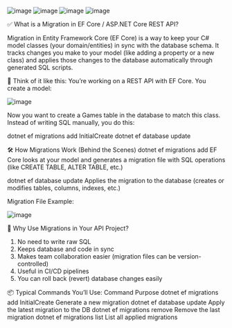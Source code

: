 ![image](https://github.com/user-attachments/assets/6bc149ce-ff07-443f-af8e-7e504652482f)
![image](https://github.com/user-attachments/assets/58327e9b-7768-47a5-b6ef-f6ea729f0c4c)
![image](https://github.com/user-attachments/assets/559d6bee-ff32-4bb3-8775-ad168d0d8696)
![image](https://github.com/user-attachments/assets/f60fa67b-eed4-4618-9d81-5f6e7b3df8d6)

✅ What is a Migration in EF Core / ASP.NET Core REST API?

Migration in Entity Framework Core (EF Core) is a way to keep your C# model classes (your domain/entities) in sync with the database schema.
It tracks changes you make to your model (like adding a property or a new class) and applies those changes to the database automatically through generated SQL scripts.

🧠 Think of it like this:
You’re working on a REST API with EF Core. You create a model:

![image](https://github.com/user-attachments/assets/458f3728-e9b2-4fd5-8b8a-1360536e1158)


Now you want to create a Games table in the database to match this class. Instead of writing SQL manually, you do this:

dotnet ef migrations add InitialCreate
dotnet ef database update

🛠️ How Migrations Work (Behind the Scenes)
dotnet ef migrations add <name>
EF Core looks at your model and generates a migration file with SQL operations (like CREATE TABLE, ALTER TABLE, etc.)

dotnet ef database update
Applies the migration to the database (creates or modifies tables, columns, indexes, etc.)

Migration File Example:

![image](https://github.com/user-attachments/assets/791b55d8-2e8a-44be-a4f1-380d6e2c608d)

🚀 Why Use Migrations in Your API Project?
1. No need to write raw SQL
2. Keeps database and code in sync
3. Makes team collaboration easier (migration files can be version-controlled)
4. Useful in CI/CD pipelines
5. You can roll back (revert) database changes easily

📦 Typical Commands You’ll Use:
Command	Purpose
dotnet ef migrations add InitialCreate	Generate a new migration
dotnet ef database update	Apply the latest migration to the DB
dotnet ef migrations remove	Remove the last migration
dotnet ef migrations list	List all applied migrations



